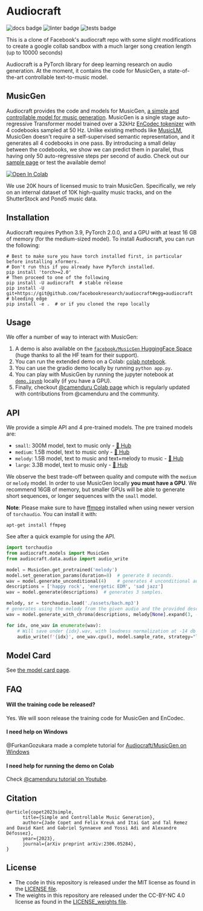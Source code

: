 # Audiocraft
![docs badge](https://github.com/facebookresearch/audiocraft/workflows/audiocraft_docs/badge.svg)
![linter badge](https://github.com/facebookresearch/audiocraft/workflows/audiocraft_linter/badge.svg)
![tests badge](https://github.com/facebookresearch/audiocraft/workflows/audiocraft_tests/badge.svg)

This is a clone of Facebook's audiocraft repo with some slight modifications to create a google collab sandbox with a much larger song creation length (up to 10000 seconds)

Audiocraft is a PyTorch library for deep learning research on audio generation. At the moment, it contains the code for MusicGen, a state-of-the-art controllable text-to-music model.

## MusicGen

Audiocraft provides the code and models for MusicGen, [a simple and controllable model for music generation][arxiv]. MusicGen is a single stage auto-regressive
Transformer model trained over a 32kHz <a href="https://github.com/facebookresearch/encodec">EnCodec tokenizer</a> with 4 codebooks sampled at 50 Hz. Unlike existing methods like [MusicLM](https://arxiv.org/abs/2301.11325), MusicGen doesn't require a self-supervised semantic representation, and it generates
all 4 codebooks in one pass. By introducing a small delay between the codebooks, we show we can predict
them in parallel, thus having only 50 auto-regressive steps per second of audio.
Check out our [sample page][musicgen_samples] or test the available demo!

<a target="_blank" href="https://drive.google.com/file/d/13SBItlVtbRa9p4k01MAkOhx8KQcOKn5p/view?usp=sharing">
  <img src="https://colab.research.google.com/assets/colab-badge.svg" alt="Open In Colab"/>
</a>

<br>

We use 20K hours of licensed music to train MusicGen. Specifically, we rely on an internal dataset of 10K high-quality music tracks, and on the ShutterStock and Pond5 music data.

## Installation
Audiocraft requires Python 3.9, PyTorch 2.0.0, and a GPU with at least 16 GB of memory (for the medium-sized model). To install Audiocraft, you can run the following:

```shell
# Best to make sure you have torch installed first, in particular before installing xformers.
# Don't run this if you already have PyTorch installed.
pip install 'torch>=2.0'
# Then proceed to one of the following
pip install -U audiocraft  # stable release
pip install -U git+https://git@github.com/facebookresearch/audiocraft#egg=audiocraft  # bleeding edge
pip install -e .  # or if you cloned the repo locally
```

## Usage
We offer a number of way to interact with MusicGen:
1. A demo is also available on the [`facebook/MusicGen`  HuggingFace Space](https://huggingface.co/spaces/facebook/MusicGen) (huge thanks to all the HF team for their support).
2. You can run the extended demo on a Colab: [colab notebook](https://colab.research.google.com/drive/1fxGqfg96RBUvGxZ1XXN07s3DthrKUl4-?usp=sharing).
3. You can use the gradio demo locally by running `python app.py`.
4. You can play with MusicGen by running the jupyter notebook at [`demo.ipynb`](./demo.ipynb) locally (if you have a GPU).
5. Finally, checkout [@camenduru Colab page](https://github.com/camenduru/MusicGen-colab) which is regularly
  updated with contributions from @camenduru and the community.

## API

We provide a simple API and 4 pre-trained models. The pre trained models are:
- `small`: 300M model, text to music only - [🤗 Hub](https://huggingface.co/facebook/musicgen-small)
- `medium`: 1.5B model, text to music only - [🤗 Hub](https://huggingface.co/facebook/musicgen-medium)
- `melody`: 1.5B model, text to music and text+melody to music - [🤗 Hub](https://huggingface.co/facebook/musicgen-melody)
- `large`: 3.3B model, text to music only - [🤗 Hub](https://huggingface.co/facebook/musicgen-large)

We observe the best trade-off between quality and compute with the `medium` or `melody` model.
In order to use MusicGen locally **you must have a GPU**. We recommend 16GB of memory, but smaller
GPUs will be able to generate short sequences, or longer sequences with the `small` model.

**Note**: Please make sure to have [ffmpeg](https://ffmpeg.org/download.html) installed when using newer version of `torchaudio`.
You can install it with:
```
apt-get install ffmpeg
```

See after a quick example for using the API.

```python
import torchaudio
from audiocraft.models import MusicGen
from audiocraft.data.audio import audio_write

model = MusicGen.get_pretrained('melody')
model.set_generation_params(duration=8)  # generate 8 seconds.
wav = model.generate_unconditional(4)    # generates 4 unconditional audio samples
descriptions = ['happy rock', 'energetic EDM', 'sad jazz']
wav = model.generate(descriptions)  # generates 3 samples.

melody, sr = torchaudio.load('./assets/bach.mp3')
# generates using the melody from the given audio and the provided descriptions.
wav = model.generate_with_chroma(descriptions, melody[None].expand(3, -1, -1), sr)

for idx, one_wav in enumerate(wav):
    # Will save under {idx}.wav, with loudness normalization at -14 db LUFS.
    audio_write(f'{idx}', one_wav.cpu(), model.sample_rate, strategy="loudness", loudness_compressor=True)
```


## Model Card

See [the model card page](./MODEL_CARD.md).

## FAQ

#### Will the training code be released?

Yes. We will soon release the training code for MusicGen and EnCodec.


#### I need help on Windows

@FurkanGozukara made a complete tutorial for [Audiocraft/MusicGen on Windows](https://youtu.be/v-YpvPkhdO4)

#### I need help for running the demo on Colab

Check [@camenduru tutorial on Youtube](https://www.youtube.com/watch?v=EGfxuTy9Eeo).


## Citation
```
@article{copet2023simple,
      title={Simple and Controllable Music Generation},
      author={Jade Copet and Felix Kreuk and Itai Gat and Tal Remez and David Kant and Gabriel Synnaeve and Yossi Adi and Alexandre Défossez},
      year={2023},
      journal={arXiv preprint arXiv:2306.05284},
}
```

## License
* The code in this repository is released under the MIT license as found in the [LICENSE file](LICENSE).
* The weights in this repository are released under the CC-BY-NC 4.0 license as found in the [LICENSE_weights file](LICENSE_weights).

[arxiv]: https://arxiv.org/abs/2306.05284
[musicgen_samples]: https://ai.honu.io/papers/musicgen/
